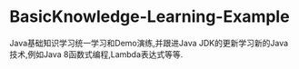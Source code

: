 # BasicKnowledge-Learning-Example
Java基础知识学习统一学习和Demo演练,并跟进Java JDK的更新学习新的Java技术,例如Java 8函数式编程,Lambda表达式等等.
